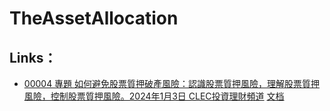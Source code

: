 # TheAssetAllocation

## Links：
* [00004 專題 如何避免股票質押破產風險：認識股票質押風險，理解股票質押風險，控制股票質押風險。2024年1月3日 CLEC投資理財頻道](https://www.youtube.com/watch?v=8nOzj19z01M) [文档](https://drive.google.com/file/d/1Udalmr-nR8qtwxq7cJgTE25BFSXHKYsF/view?usp=drivesdk)

